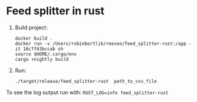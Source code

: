 # Feed splitter in rust

1. Build project:
	```
	docker build .
	docker run -v /Users/robinbortlik/reevoo/feed_splitter-rust:/app -it 16c7f43bccab sh
	source $HOME/.cargo/env
	cargo +nightly build
	```
2. Run:
	```
	./target/release/feed_splitter-rust  path_to_csv_file
	```

To see the log output run with:
	```
	RUST_LOG=info feed_splitter-rust
	```
